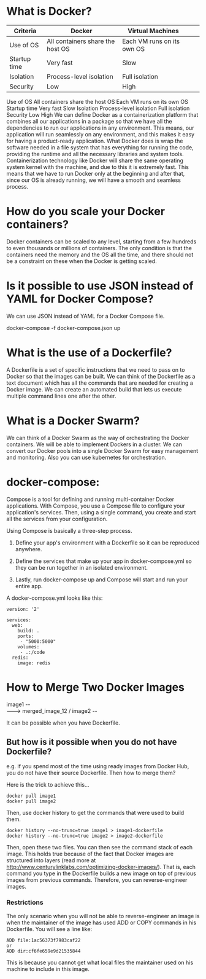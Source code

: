# What is Docker?

| Criteria  |  Docker |  Virtual Machines  |   |   |
|---|---|---|---|---|
|  Use of OS | All containers share the host OS  |  Each VM runs on its own OS |   |   |
| Startup time  | Very fast  |  Slow |   |   
| Isolation  |Process-level isolation	   | Full isolation  |   |   |
|  Security | Low  | High  |   |   |

Use of OS	All containers share the host OS	Each VM runs on its own OS
Startup time	Very fast	Slow
Isolation	Process-level isolation	Full isolation
Security	Low	High
We can define Docker as a containerization platform that combines all our applications in a package so that we have all the dependencies to run our applications in any environment. This means, our application will run seamlessly on any environment, and this makes it easy for having a product-ready application. What Docker does is wrap the software needed in a file system that has everything for running the code, providing the runtime and all the necessary libraries and system tools. Containerization technology like Docker will share the same operating system kernel with the machine, and due to this it is extremely fast. This means that we have to run Docker only at the beginning and after that, since our OS is already running, we will have a smooth and seamless process.

# How do you scale your Docker containers?

Docker containers can be scaled to any level, starting from a few hundreds to even thousands or millions of containers. The only condition is that the containers need the memory and the OS all the time, and there should not be a constraint on these when the Docker is getting scaled.

# Is it possible to use JSON instead of YAML for Docker Compose?

We can use JSON instead of YAML for a Docker Compose file.

docker-compose -f docker-compose.json up

# What is the use of a Dockerfile?

A Dockerfile is a set of specific instructions that we need to pass on to Docker so that the images can be built. We can think of the Dockerfile as a text document which has all the commands that are needed for creating a Docker image. We can create an automated build that lets us execute multiple command lines one after the other.

# What is a Docker Swarm?

We can think of a Docker Swarm as the way of orchestrating the Docker containers. We will be able to implement Dockers in a cluster. We can convert our Docker pools into a single Docker Swarm for easy management and monitoring. Also you can use kubernetes for orchestration.

# docker-compose:

Compose is a tool for defining and running multi-container Docker applications. With Compose, you use a Compose file to configure your application's services. Then, using a single command, you create and start all the services from your configuration.

Using Compose is basically a three-step process.

1. Define your app's environment with a Dockerfile so it can be reproduced anywhere.

2. Define the services that make up your app in docker-compose.yml so they can be run together in an isolated environment.

3. Lastly, run docker-compose up and Compose will start and run your entire app.

A docker-compose.yml looks like this:

```
version: '2'

services:
  web:
    build: .
    ports:
     - "5000:5000"
    volumes:
     - .:/code
  redis:
    image: redis
```

# How to Merge Two Docker Images

image1 --
            \
             ---> merged_image_12
            /
image2 --


It can be possible when you have Dockerfile.

## But how is it possible when you do not have Dockerfile?
e.g. if you spend most of the time using ready images from Docker Hub, you do not have their source Dockerfile. Then how to merge them?

Here is the trick to achieve this...

```
docker pull image1
docker pull image2
```

Then, use docker history to get the commands that were used to build them.

```
docker history --no-trunc=true image1 > image1-dockerfile
docker history --no-trunc=true image2 > image2-dockerfile
```

Then, open these two files. You can then see the command stack of each image. This holds true because of the fact that Docker images are structured into layers (read more at http://www.centurylinklabs.com/optimizing-docker-images/). That is, each command you type in the Dockerfile builds a new image on top of previous images from previous commands. Therefore, you can reverse-engineer images.

### Restrictions

The only scenario when you will not be able to reverse-engineer an image is when the maintainer of the image has used ADD or COPY commands in his Dockerfile. You will see a line like:

```
ADD file:1ac56373f7983caf22
or 
ADD dir:cf6fe659e9d21535844
```

This is because you cannot get what local files the maintainer used on his machine to include in this image.


